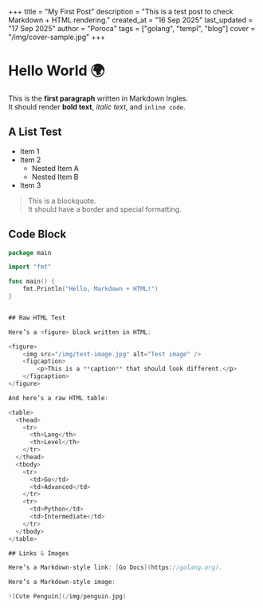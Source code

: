 +++
title = "My First Post"
description = "This is a test post to check Markdown + HTML rendering."
created_at = "16 Sep 2025"
last_updated = "17 Sep 2025"
author = "Poroca"
tags = ["golang", "templ", "blog"]
cover = "/img/cover-sample.jpg"
+++

# Hello World 🌍

This is the **first paragraph** written in Markdown Ingles.  
It should render **bold text**, *italic text*, and `inline code`.

## A List Test

- Item 1
- Item 2
  - Nested Item A
  - Nested Item B
- Item 3

> This is a blockquote.  
> It should have a border and special formatting.

## Code Block

```go
package main

import "fmt"

func main() {
    fmt.Println("Hello, Markdown + HTML!")
}


## Raw HTML Test

Here’s a <figure> block written in HTML:

<figure>
    <img src="/img/test-image.jpg" alt="Test image" />
    <figcaption>
        <p>This is a **caption** that should look different.</p>
    </figcaption>
</figure>

And here’s a raw HTML table:

<table>
  <thead>
    <tr>
      <th>Lang</th>
      <th>Level</th>
    </tr>
  </thead>
  <tbody>
    <tr>
      <td>Go</td>
      <td>Advanced</td>
    </tr>
    <tr>
      <td>Python</td>
      <td>Intermediate</td>
    </tr>
  </tbody>
</table>

## Links & Images

Here’s a Markdown-style link: [Go Docs](https://golang.org).  

Here’s a Markdown-style image:  

![Cute Penguin](/img/penguin.jpg)

